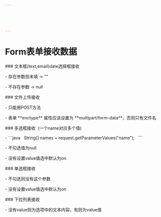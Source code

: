 ```yaml
---





---
```


# Form表单接收数据


\### 文本框(text,email)date选择框接收

\- 存在参数但未填 -> ""

\- 不存在参数 -> null

\### 文件上传接收

\- 只能用POST方法

\- 表单 \*\*enctype\*\* 属性应该设置为 \*\*multipart/form-data\*\*，否则只有文件名

\### 多选框接收  (一个name对应多个值)

\- \`\`\`java
  String\[\] names = request.getParameterValues("name");
  \`\`\`

\- 不勾选值为null

\- 没有设置value值选中默认为on

\### 单选框接收

\- 不勾选则没有这个参数

\- 没有设置value值选中默认为on

\### 下拉列表接收

\- 没有value则为选项中的文本内容，有则为value值

